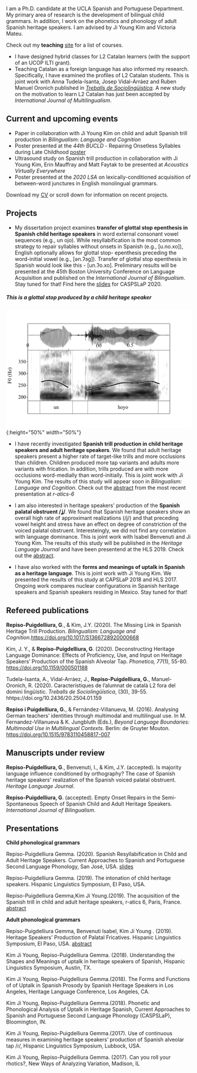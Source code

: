 



I am a Ph.D. candidate at the UCLA Spanish and Portuguese Department. My primary area of research is the development of bilingual child grammars. In addition, I work on the phonetics and phonology of adult Spanish heritage speakers. I am advised by Ji Young Kim and Victoria Mateu. 

Check out my **teaching** [site](./teaching.md) for a list of courses. 

- I have designed hybrid classes for L2 Catalan learners (with the support of an UCOP ILTI grant). 
- Teaching Catalan as a foreign language has also informed my research. Specifically, I have examined the profiles of L2 Catalan students. This is joint work with Anna Tudela-Isanta, Josep Vidal-Arráez and Ruben Manuel Oronich published in [*Treballs de Sociolingüística*](https://www.raco.cat/index.php/TSC/article/view/374466). A new study on the motivation to learn L2 Catalan has just been accepted by *International Journal of Multilingualism*.

## Current and upcoming events

- Paper in collaboration with Ji Young Kim on child and adult Spanish trill production in *Bilingualism: Language and Cognition*
- Poster presented at the *44th BUCLD* - Repairing Onsetless Syllables during Late Childhood [poster](https://github.com/gemmarepiso/gemmarepiso.github.io/blob/master/assets/images/Submission-160_poster.pdf?raw=true)
- Ultrasound study on Spanish trill production in collaboration with Ji Young Kim, Erin Mauffray and Matt Faytak to be presented at *Acoustics Virtually Everywhere*
- Poster presented at the *2020 LSA* on lexically-conditioned acquisition of between-word junctures in English monolingual grammars.








Download my [CV](assets/images/Repiso_CV_Feb20.pdf?raw=true) or scroll down for information on recent projects.

## Projects

- My dissertation project examines **transfer of glottal stop epenthesis in Spanish child heritage speakers** in word external consonant vowel sequences (e.g., un ojo). While resyllabification is the most common strategy to repair syllables without onsets in Spanish (e.g., \[u.no.xo\]), English optionally allows for glottal stop- epenthesis preceding the word-initial vowel (e.g., \[ən.ʔɜg\]). Transfer of glottal stop epenthesis in Spanish would look like this - \[un.ʔo.xo\].  Preliminary results will be presented at the 45th Boston University Conference on Language Acquisition and published on the *International Journal of Bilingualism*. Stay tuned for that! Find here the [slides](https://github.com/gemmarepiso/gemmarepiso.github.io/blob/master/assets/images/resyllabification%20(67).pdf?raw=true) for CASPSLaP 2020.

##### This is a glottal stop produced by a child heritage speaker

![glottalstop](/assets/images/figure3.png){:height="50%" width="50%"}

- I have recently investigated **Spanish trill production in child heritage speakers and adult heritage speakers**. We found that adult heritage speakers present a higher rate of target-like trills and more occlusions than children. Children produced more tap variants and adults more variants with frication. In addition, trills produced are with more occlusions word-medially than word-initially. This is joint work with Ji Young Kim. The results of this study will appear soon in *Bilingualism: Language and Cognition*. Check out the [abstract](https://github.com/gemmarepiso/gemmarepiso.github.io/blob/assets-1/Abstract%20R-atics.pdf?raw=true)
 from the most recent presentation at *r-atics-6*
 


 - I am also interested in heritage speakers' production of the **Spanish palatal obstruent /ʝ/**. We found that Spanish heritage speakers show an overall high rate of approximant realizations (/j/) and that preceding vowel height and stress have an effect on degree of constriction of the voiced palatal obstruent. Interesteingly, we did not find any correlation with language dominance. This is joint work with Isabel Benvenuti and Ji Young Kim. The results of this study will be published in the *Heritage Language Journal* and have been presentend at the HLS 2019. Check out the [abstract](https://github.com/gemmarepiso/gemmarepiso.github.io/blob/assets-1/Palatal_Fricatives_HLS_2019.pdf?raw=true).
 
 - I have also worked with the **forms and meanings of uptalk in Spanish as a heritage language**. This is joint work with Ji Young Kim. We presented the results of this study at CAPSLaP 2018 and HLS 2017. Ongoing work compares nuclear configurations in Spanish heritage speakers and Spanish speakers residing in Mexico. Stay tuned for that!

## Refereed publications



**Repiso-Puigdelliura, G**., & Kim, J.Y. (2020). The Missing Link in Spanish Heritage Trill Production. *Bilingualism: Language and Cognition*.https://doi.org/10.1017/S1366728920000668

Kim, J. Y., & **Repiso-Puigdelliura, G**. (2020). Deconstructing Heritage Language Dominance: Effects of Proficiency, Use, and Input on Heritage Speakers’ Production of the Spanish Alveolar Tap. *Phonetica, 77*(1), 55-80. https://doi.org/10.1159/000501188

Tudela-Isanta, A., Vidal-Arráez, J., **Repiso-Puigdelliura, G.**, Manuel-Oronich, R. (2020). Característiques de l’alumnat de català L2 fora del domini lingüístic. *Treballs de Sociolingüística*, (30), 39-55. hhtps://doi.org/10.2436/20.2504.01.159


**Repiso i Puigdelliura, G.**, & Fernández-Villanueva, M. (2016). Analysing German teachers’ identities through multimodal and multilingual use. In M. Fernandez-Villanueva & K. Jungbluth (Eds.), *Beyond Language Boundaries: Multimodal Use in Multilingual Contexts*. Berlin: de Gruyter Mouton. https://doi.org/10.1515/9783110458817-007

## Manuscripts under review

**Repiso-Puigdelliura, G**., Benvenuti, I., & Kim, J.Y. (accepted). Is majority language influence conditioned by orthography? The case of Spanish heritage speakers' realization of the Spanish voiced palatal obstruent. *Heritage Language Journal*.

**Repiso-Puigdelliura, G**. (accepted). Empty Onset Repairs in the Semi-Spontaneous Speech of Spanish Child and Adult Heritage Speakers. *International Journal of Bilingualism*.

## Presentations

 **Child phonological grammars**
 
 
 Repiso-Puigdelliura Gemma. (2020). Spanish Resyllabification in Child and Adult Heritage Speakers. Current Approaches to Spanish and Portuguese Second Language Phonology, San José, USA.
[slides](https://github.com/gemmarepiso/gemmarepiso.github.io/blob/master/assets/images/resyllabification%20(67).pdf?raw=true)

 Repiso-Puigdelliura Gemma. (2019). The intonation of child heritage speakers. Hispanic Linguistics Symposium, El Paso, USA.

Repiso-Puigdelliura Gemma,Kim Ji Young.(2019). The acquisition of the Spanish trill in child and adult heritage speakers, r-atics 6, Paris, France. [abstract](https://github.com/gemmarepiso/gemmarepiso.github.io/blob/assets-1/Abstract%20R-atics.pdf)

 **Adult phonological grammars**

 Repiso-Puigdelliura Gemma, Benvenuti Isabel, Kim Ji Young . (2019). Heritage Speakers' Production of Palatal Fricatives. Hispanic Linguistics Symposium, El Paso, USA. [abstract](https://github.com/gemmarepiso/gemmarepiso.github.io/blob/assets-1/Palatal_Fricatives_HLS_2019.pdf?raw=true)


Kim Ji Young, Repiso-Puigdelliura Gemma. (2018). Understanding the Shapes and Meanings of uptalk in heritage speakers of Spanish, Hispanic Linguistics Symposium, Austin, TX.

Kim Ji Young, Repiso-Puigdelliura  Gemma.(2018). The Forms and Functions of of Uptalk in Spanish Prosody by Spanish Heritage Speakers in Los Angeles, Heritage Language Conference, Los Angeles, CA.

Kim Ji Young, Repiso-Puigdelliura Gemma.(2018). Phonetic and Phonological Analysis of Uptalk in Heritage Spanish, Current Approaches to Spanish and Portuguese Second Language Phonology (CASPSLaP), Bloomington, IN.

Kim Ji Young, Repiso-Puigdelliura Gemma.(2017). Use of continuous measures in examining heritage speakers’ production of Spanish alveolar tap /ɾ/, Hispanic Linguistics Symposium, Lubbock, USA.

Kim Ji Young, Repiso-Puigdelliura Gemma. (2017). Can you roll your rhotics?, New Ways of Analyzing Variation, Madison, IL



